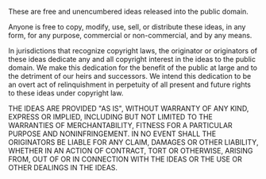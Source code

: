 These are free and unencumbered ideas released into the public domain.

Anyone is free to copy, modify, use, sell, or distribute these ideas, 
in any form, for any purpose, commercial or non-commercial, and by any
means.

In jurisdictions that recognize copyright laws, the originator or originators
of these ideas dedicate any and all copyright interest in the
ideas to the public domain. We make this dedication for the benefit
of the public at large and to the detriment of our heirs and
successors. We intend this dedication to be an overt act of
relinquishment in perpetuity of all present and future rights to these 
ideas under copyright law.

THE IDEAS ARE PROVIDED "AS IS", WITHOUT WARRANTY OF ANY KIND,
EXPRESS OR IMPLIED, INCLUDING BUT NOT LIMITED TO THE WARRANTIES OF
MERCHANTABILITY, FITNESS FOR A PARTICULAR PURPOSE AND NONINFRINGEMENT.
IN NO EVENT SHALL THE ORIGINATORS BE LIABLE FOR ANY CLAIM, DAMAGES OR
OTHER LIABILITY, WHETHER IN AN ACTION OF CONTRACT, TORT OR OTHERWISE,
ARISING FROM, OUT OF OR IN CONNECTION WITH THE IDEAS OR THE USE OR
OTHER DEALINGS IN THE IDEAS.
